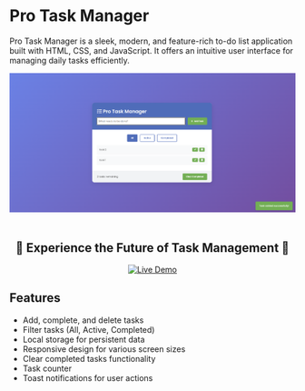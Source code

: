 # Pro Task Manager

Pro Task Manager is a sleek, modern, and feature-rich to-do list application built with HTML, CSS, and JavaScript. It offers an intuitive user interface for managing daily tasks efficiently.

<div align="center">
  <img src="public/screenshot.png" alt="Pro Task Manager Screenshot" width="600">

  <br>
  <br>

  <h2>🚀 Experience the Future of Task Management 🚀</h2>

  <a href="https://emre-javascript-todolist.netlify.app/" target="_blank">
    <img src="https://img.shields.io/badge/LIVE%20DEMO-Click%20Here-brightgreen?style=for-the-badge&logo=github" alt="Live Demo" height="50">
  </a>
</div>

## Features

- Add, complete, and delete tasks
- Filter tasks (All, Active, Completed)
- Local storage for persistent data
- Responsive design for various screen sizes
- Clear completed tasks functionality
- Task counter
- Toast notifications for user actions